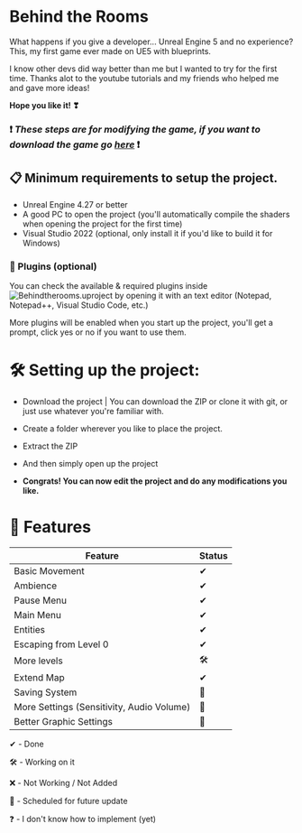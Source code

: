 # Behind the Rooms
What happens if you give a developer... Unreal Engine 5 and no experience? This, my first game ever made on UE5 with blueprints.

I know other devs did way better than me but I wanted to try for the first time.
Thanks alot to the youtube tutorials and my friends who helped me and gave more ideas!

**Hope you like it! ❣**

### ❗ **_These steps are for modifying the game, if you want to download the game go [here](https://github.com/UlikGames/Behind-the-Rooms/releases)_** ❗

## 📋 Minimum requirements to setup the project.

* Unreal Engine 4.27 or better
* A good PC to open the project (you'll automatically compile the shaders when opening the project for the first time)
* Visual Studio 2022 (optional, only install it if you'd like to build it for Windows)

### 🔌 Plugins (optional)

You can check the available & required plugins inside ![Behindtherooms.uproject](https://github.com/UlikGames/Behind-the-Rooms/blob/main/Behindtherooms.uproject) by opening it with an text editor (Notepad, Notepad++, Visual Studio Code, etc.)

More plugins will be enabled when you start up the project, you'll get a prompt, click yes or no if you want to use them.



# 🛠 Setting up the project:
* Download the project | You can download the ZIP or clone it with git, or just use whatever you're familiar with.



* Create a folder wherever you like to place the project.
* Extract the ZIP
* And then simply open up the project



* **Congrats! You can now edit the project and do any modifications you like.**

# 📔 Features

|Feature|Status|
|---|---|
|Basic Movement| ✔
|Ambience| ✔
|Pause Menu|✔
|Main Menu|✔
|Entities|✔
|Escaping from Level 0|✔
|More levels|🛠
|Extend Map|✔
|Saving System|📅
|More Settings (Sensitivity, Audio Volume)|📅
|Better Graphic Settings|📅


✔ - Done

🛠 - Working on it

❌ - Not Working / Not Added

📅 - Scheduled for future update

❓ - I don't know how to implement (yet)

